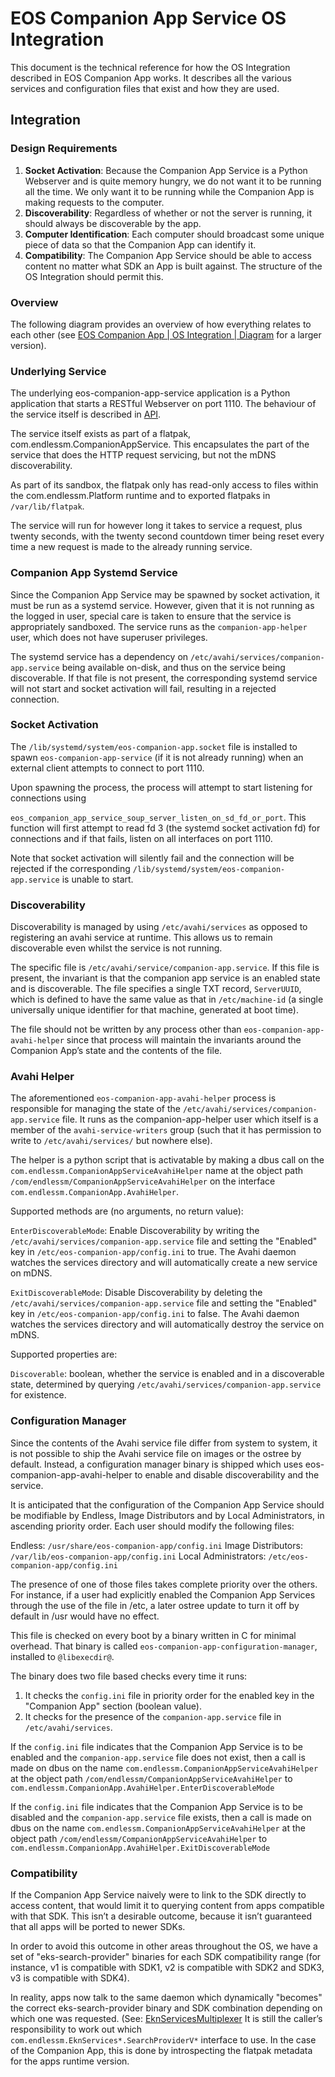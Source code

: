 # EOS Companion App Service OS Integration
This document is the technical reference for how the OS Integration described
in EOS Companion App works. It describes all the various services and
configuration files that exist and how they are used.


## Integration

### Design Requirements
1. **Socket Activation**: Because the Companion App Service is a Python
                          Webserver and is quite memory hungry, we do not
                          want it to be running all the time. We only want
                          it to be running while the Companion App is making
                          requests to the computer.
2. **Discoverability**: Regardless of whether or not the server is running,
                        it should always be discoverable by the app.
3. **Computer Identification**: Each computer should broadcast some unique
                                piece of data so that the Companion App can
                                identify it.
4. **Compatibility**: The Companion App Service should be able to access content
                      no matter what SDK an App is built against. The structure
                      of the OS Integration should permit this.

### Overview
The following diagram provides an overview of how everything relates to each
other (see [EOS Companion App | OS Integration | Diagram](https://docs.google.com/drawings/d/12qPHFOjPVfj-XZJh-zdFWqjvcpLwtURKaXuw2252jKo/edit?usp=sharing)
for a larger version).

### Underlying Service
The underlying eos-companion-app-service application is a Python application
that starts a RESTful Webserver on port 1110. The behaviour of the service
itself is described in [API](/docs/API.md).

The service itself exists as part of a flatpak,
com.endlessm.CompanionAppService. This encapsulates the part of the service
that does the HTTP request servicing, but not the mDNS discoverability.

As part of its sandbox, the flatpak only has read-only access to files within
the com.endlessm.Platform runtime and to exported flatpaks in
`/var/lib/flatpak`.

The service will run for however long it takes to service a request, plus
twenty seconds, with the twenty second countdown timer being reset every time
a new request is made to the already running service.

### Companion App Systemd Service
Since the Companion App Service may be spawned by socket activation, it must
be run as a systemd service. However, given that it is not running as the
logged in user, special care is taken to ensure that the service is
appropriately sandboxed. The service runs as the `companion-app-helper` user,
which does not have superuser privileges.

The systemd service has a dependency on
`/etc/avahi/services/companion-app.service` being available on-disk, and thus
on the service being discoverable. If that file is not present, the
corresponding systemd service will not start and socket activation will fail,
resulting in a rejected connection.

### Socket Activation
The `/lib/systemd/system/eos-companion-app.socket` file is installed to spawn
`eos-companion-app-service` (if it is not already running) when an external
client attempts to connect to port 1110.

Upon spawning the process, the process will attempt to start listening for
connections using

`eos_companion_app_service_soup_server_listen_on_sd_fd_or_port`. This function
will first attempt to read fd 3 (the systemd socket activation fd) for
connections and if that fails, listen on all interfaces on port 1110.

Note that socket activation will silently fail and the connection will be
rejected if the corresponding `/lib/systemd/system/eos-companion-app.service`
is unable to start.

### Discoverability
Discoverability is managed by using `/etc/avahi/services` as opposed to
registering an avahi service at runtime. This allows us to remain discoverable
even whilst the service is not running.

The specific file is `/etc/avahi/service/companion-app.service`. If this file
is present, the invariant is that the companion app service is an enabled
state and is discoverable. The file specifies a single TXT record,
`ServerUUID`, which is defined to have the same value as that in
`/etc/machine-id` (a single universally unique identifier for that machine,
generated at boot time).

The file should not be written by any process other than
`eos-companion-app-avahi-helper` since that process will maintain the
invariants around the Companion App’s state and the contents of the file.

### Avahi Helper
The aforementioned `eos-companion-app-avahi-helper` process is responsible for
managing the state of the `/etc/avahi/services/companion-app.service` file. It
runs as the companion-app-helper user which itself is a member of the
`avahi-service-writers` group (such that it has permission to write to
`/etc/avahi/services/` but nowhere else).

The helper is a python script that is activatable by making a dbus call on the
`com.endlessm.CompanionAppServiceAvahiHelper` name at the object path
`/com/endlessm/CompanionAppServiceAvahiHelper` on the interface
`com.endlessm.CompanionApp.AvahiHelper`.

Supported methods are (no arguments, no return value):

`EnterDiscoverableMode`: Enable Discoverability by writing the
                         `/etc/avahi/services/companion-app.service` file
                         and setting the "Enabled" key
                         in `/etc/eos-companion-app/config.ini` to true.
                         The Avahi daemon watches the services directory
                         and will automatically create a new service on mDNS.

`ExitDiscoverableMode`: Disable Discoverability by deleting the
                        `/etc/avahi/services/companion-app.service` file
                        and setting the "Enabled" key in
                        `/etc/eos-companion-app/config.ini` to false.
                        The Avahi daemon watches the services directory
                        and will automatically destroy the service on mDNS.

Supported properties are:

`Discoverable`: boolean, whether the service is enabled and in a discoverable
                state, determined by querying `/etc/avahi/services/companion-app.service`
                for existence.

### Configuration Manager
Since the contents of the Avahi service file differ from system to system, it
is not possible to ship the Avahi service file on images or the ostree by
default. Instead, a configuration manager binary is shipped which uses
eos-companion-app-avahi-helper to enable and disable discoverability and the
service.

It is anticipated that the configuration of the Companion App Service should
be modifiable by Endless, Image Distributors and by Local Administrators, in
ascending priority order. Each user should modify the following files:

Endless: `/usr/share/eos-companion-app/config.ini`
Image Distributors: `/var/lib/eos-companion-app/config.ini`
Local Administrators: `/etc/eos-companion-app/config.ini`

The presence of one of those files takes complete priority over the others.
For instance, if a user had explicitly enabled the Companion App Services
through the use of the file in /etc, a later ostree update to turn it off by
default in /usr would have no effect.

This file is checked on every boot by a binary written in C for minimal
overhead. That binary is called `eos-companion-app-configuration-manager`,
installed to `@libexecdir@`.

The binary does two file based checks every time it runs:

1. It checks the `config.ini` file in priority order for the enabled key in the
   "Companion App" section (boolean value).
2. It checks for the presence of the `companion-app.service` file in
   `/etc/avahi/services`.

If the `config.ini` file indicates that the Companion App Service is to be
enabled and the `companion-app.service` file does not exist, then a call is made
on dbus on the name `com.endlessm.CompanionAppServiceAvahiHelper` at the object
path `/com/endlessm/CompanionAppServiceAvahiHelper` to
`com.endlessm.CompanionApp.AvahiHelper.EnterDiscoverableMode`

If the `config.ini` file indicates that the Companion App Service is to be
disabled and the `companion-app.service` file exists, then a call is made on
dbus on the name `com.endlessm.CompanionAppServiceAvahiHelper` at the object
path `/com/endlessm/CompanionAppServiceAvahiHelper` to
`com.endlessm.CompanionApp.AvahiHelper.ExitDiscoverableMode`

### Compatibility
If the Companion App Service naively were to link to the SDK directly to
access content, that would limit it to querying content from apps compatible
with that SDK. This isn’t a desirable outcome, because it isn’t guaranteed
that all apps will be ported to newer SDKs.

In order to avoid this outcome in other areas throughout the OS, we have a set
of "eks-search-provider" binaries for each SDK compatibility range (for
instance, v1 is compatible with SDK1, v2 is compatible with SDK2 and SDK3, v3
is compatible with SDK4).

In reality, apps now talk to the same daemon which dynamically "becomes" the
correct eks-search-provider binary and SDK combination depending on which one
was requested. (See:
[EknServicesMultiplexer](https://github.com/endlessm/eos-knowledge-services/docs/Architecture.md)
It is still the caller’s responsibility to work out which
`com.endlessm.EknServices*.SearchProviderV*` interface to use. In the case of
the Companion App, this is done by introspecting the flatpak metadata for the
apps runtime version.

